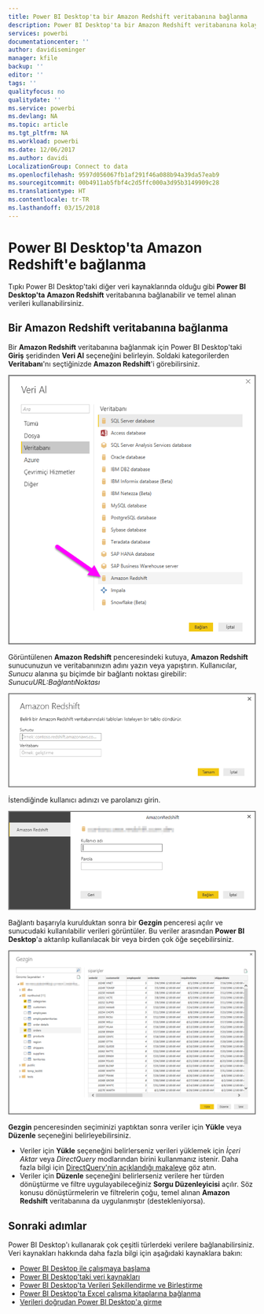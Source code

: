 ```yaml
---
title: Power BI Desktop'ta bir Amazon Redshift veritabanına bağlanma
description: Power BI Desktop'ta bir Amazon Redshift veritabanına kolayca bağlanma ve veritabanını kullanma
services: powerbi
documentationcenter: ''
author: davidiseminger
manager: kfile
backup: ''
editor: ''
tags: ''
qualityfocus: no
qualitydate: ''
ms.service: powerbi
ms.devlang: NA
ms.topic: article
ms.tgt_pltfrm: NA
ms.workload: powerbi
ms.date: 12/06/2017
ms.author: davidi
LocalizationGroup: Connect to data
ms.openlocfilehash: 9597d056067fb1af291f46a088b94a39da57eab9
ms.sourcegitcommit: 00b4911ab5fbf4c2d5ffc000a3d95b3149909c28
ms.translationtype: HT
ms.contentlocale: tr-TR
ms.lasthandoff: 03/15/2018
---
```

# <a name="connect-to-amazon-redshift-in-power-bi-desktop"></a>Power BI Desktop'ta Amazon Redshift'e bağlanma
Tıpkı Power BI Desktop'taki diğer veri kaynaklarında olduğu gibi **Power BI Desktop'ta** **Amazon Redshift** veritabanına bağlanabilir ve temel alınan verileri kullanabilirsiniz.

## <a name="connect-to-an-amazon-redshift-database"></a>Bir Amazon Redshift veritabanına bağlanma
Bir **Amazon Redshift** veritabanına bağlanmak için Power BI Desktop'taki **Giriş** şeridinden **Veri Al** seçeneğini belirleyin. Soldaki kategorilerden **Veritabanı**'nı seçtiğinizde **Amazon Redshift**'i görebilirsiniz.

![](media/desktop-connect-redshift/connect_redshift_3.png)

Görüntülenen **Amazon Redshift** penceresindeki kutuya, **Amazon Redshift** sunucunuzun ve veritabanınızın adını yazın veya yapıştırın. Kullanıcılar, *Sunucu* alanına şu biçimde bir bağlantı noktası girebilir: *SunucuURL:BağlantıNoktası*

![](media/desktop-connect-redshift/connect_redshift_4.png)

İstendiğinde kullanıcı adınızı ve parolanızı girin.

![](media/desktop-connect-redshift/connect_redshift_5.png)

Bağlantı başarıyla kurulduktan sonra bir **Gezgin** penceresi açılır ve sunucudaki kullanılabilir verileri görüntüler. Bu veriler arasından **Power BI Desktop**'a aktarılıp kullanılacak bir veya birden çok öğe seçebilirsiniz.

![](media/desktop-connect-redshift/connect_redshift_6.png)

**Gezgin** penceresinden seçiminizi yaptıktan sonra veriler için **Yükle** veya **Düzenle** seçeneğini belirleyebilirsiniz.

* Veriler için **Yükle** seçeneğini belirlerseniz verileri yüklemek için *İçeri Aktar* veya *DirectQuery* modlarından birini kullanmanız istenir. Daha fazla bilgi için [DirectQuery'nin açıklandığı makaleye](desktop-use-directquery.md) göz atın.
* Veriler için **Düzenle** seçeneğini belirlerseniz verilere her türden dönüştürme ve filtre uygulayabileceğiniz **Sorgu Düzenleyicisi** açılır. Söz konusu dönüştürmelerin ve filtrelerin çoğu, temel alınan **Amazon Redshift** veritabanına da uygulanmıştır (destekleniyorsa).

## <a name="next-steps"></a>Sonraki adımlar
Power BI Desktop'ı kullanarak çok çeşitli türlerdeki verilere bağlanabilirsiniz. Veri kaynakları hakkında daha fazla bilgi için aşağıdaki kaynaklara bakın:

* [Power BI Desktop ile çalışmaya başlama](desktop-getting-started.md)
* [Power BI Desktop'taki veri kaynakları](desktop-data-sources.md)
* [Power BI Desktop'ta Verileri Şekillendirme ve Birleştirme](desktop-shape-and-combine-data.md)
* [Power BI Desktop'ta Excel çalışma kitaplarına bağlanma](desktop-connect-excel.md)   
* [Verileri doğrudan Power BI Desktop'a girme](desktop-enter-data-directly-into-desktop.md)   

